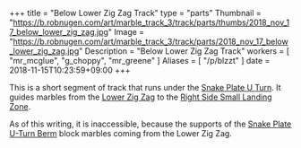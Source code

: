 +++
title = "Below Lower Zig Zag Track"
type = "parts"
Thumbnail = "https://b.robnugen.com/art/marble_track_3/track/parts/thumbs/2018_nov_17_below_lower_zig_zag.jpg"
Image = "https://b.robnugen.com/art/marble_track_3/track/parts/2018_nov_17_below_lower_zig_zag.jpg"
Description = "Below Lower Zig Zag Track"
workers = [
    "mr_mcglue",
    "g_choppy",
    "mr_greene"
]
Aliases = [
    "/p/blzzt"
]
date = 2018-11-15T10:23:59+09:00
+++

This is a short segment of track that runs under the [Snake Plate U Turn](/parts/snake_plate_u_turn/).  It guides marbles from the [Lower Zig Zag](/parts/lower_zig_zag/) to the [Right Side Small Landing Zone](/parts/right_side_small_landing_zone/).

As of this writing, it is inaccessible, because the supports of the [Snake Plate U-Turn Berm](/parts/snake_plate_u_turn_berm/) block marbles coming from the Lower Zig Zag.
